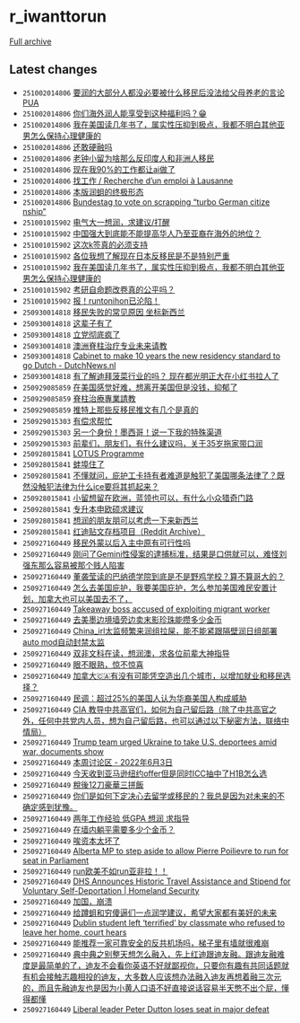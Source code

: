 # r_iwanttorun

[Full archive](archive.md)

## Latest changes

- `251002014806` [要润的大部分人都没必要被什么移民后没法给父母养老的言论PUA](../posts/r_iwanttorun/251001172418_1nvehqt.md)
- `251002014806` [你们海外润人能享受到这种福利吗？😁](../posts/r_iwanttorun/251001073616_1nv1x68.md)
- `251002014806` [我在美国读几年书了，属实性压抑到极点，我都不明白其他亚男怎么保持心理健康的](../posts/r_iwanttorun/250930060223_1nu5fgx.md)
- `251002014806` [还敢硬融吗](../posts/r_iwanttorun/251001183754_1nvgjpg.md)
- `251002014806` [老钟小留为啥那么反印度人和非洲人移民](../posts/r_iwanttorun/251001152852_1nvbc8e.md)
- `251002014806` [现在我90%的工作都让ai做了](../posts/r_iwanttorun/251001050648_1nuzith.md)
- `251002014806` [找工作 / Recherche d’un emploi à Lausanne](../posts/r_iwanttorun/251001205228_1nvk6uk.md)
- `251002014806` [本版润蛆的终极形态](../posts/r_iwanttorun/251002010322_1nvq37t.md)
- `251002014806` [Bundestag to vote on scrapping “turbo German citize nship”](../posts/r_iwanttorun/251001223632_1nvmu1j.md)
- `251001015902` [电气大一想润，求建议/打醒](../posts/r_iwanttorun/251001013435_1nuvcxa.md)
- `251001015902` [中国强大到底能不能提高华人乃至亚裔在海外的地位？](../posts/r_iwanttorun/250930133830_1nudghi.md)
- `251001015902` [这次k签真的必须支持](../posts/r_iwanttorun/250930214203_1nuq66n.md)
- `251001015902` [各位我想了解现在日本反移民是不是特别严重](../posts/r_iwanttorun/250930160132_1nuh5kw.md)
- `251001015902` [我在美国读几年书了，属实性压抑到极点，我都不明白其他亚男怎么保持心理健康的](../posts/r_iwanttorun/250930060223_1nu5fgx.md)
- `251001015902` [考研自命题改卷真的公平吗？](../posts/r_iwanttorun/250930182236_1nukxlm.md)
- `251001015902` [报！runtonihon已沦陷！](../posts/r_iwanttorun/250930055316_1nu5a1a.md)
- `250930014818` [移民失败的常见原因 坐标新西兰](../posts/r_iwanttorun/250929204702_1nttkmp.md)
- `250930014818` [这辈子有了](../posts/r_iwanttorun/250929155720_1ntlump.md)
- `250930014818` [立党彻底疯了](../posts/r_iwanttorun/250929164242_1ntn1lc.md)
- `250930014818` [澳洲脊柱治疗专业未来请教](../posts/r_iwanttorun/250929133132_1nti3xu.md)
- `250930014818` [Cabinet to make 10 years the new residency standard to go Dutch - DutchNews.nl](../posts/r_iwanttorun/250929125523_1nth9qi.md)
- `250930014818` [有了解迪拜菠菜行业的吗？ 现在都光明正大在小红书拉人了](../posts/r_iwanttorun/250929114547_1ntfsdm.md)
- `250929085859` [在美国感觉好难，想离开美国但是没钱，抑郁了](../posts/r_iwanttorun/250929055507_1ntaa31.md)
- `250929085859` [脊柱治療專業請教](../posts/r_iwanttorun/250929082933_1ntcmf5.md)
- `250929085859` [推特上那些反移民推文有几个是真的](../posts/r_iwanttorun/250929040827_1nt8hyn.md)
- `250929015303` [有偿求帮忙](../posts/r_iwanttorun/250928202454_1nsynko.md)
- `250929015303` [另一个身份！墨西哥！说一下我的特殊渠道](../posts/r_iwanttorun/250928145441_1nsqdan.md)
- `250929015303` [前辈们，朋友们，有什么建议吗，关于35岁拖家带口润](../posts/r_iwanttorun/250928053841_1nsgewd.md)
- `250928015841` [LOTUS Programme](../posts/r_iwanttorun/250927162008_1nrzbwr.md)
- `250928015841` [蚌埠住了](../posts/r_iwanttorun/250927164903_1ns01qg.md)
- `250928015841` [不懂就问，庇护工卡持有者难道是触犯了美国哪条法律了？既然没触犯法律为什么ice要将其抓起来？](../posts/r_iwanttorun/250928003718_1nsav6j.md)
- `250928015841` [小留想留在欧洲，蓝领也可以，有什么小众猎奇门路](../posts/r_iwanttorun/250927141300_1nrwa5h.md)
- `250928015841` [专升本申欧硕求建议](../posts/r_iwanttorun/250927234819_1ns9wkh.md)
- `250928015841` [想润的朋友朋可以考虑一下来新西兰](../posts/r_iwanttorun/250927214610_1ns79ov.md)
- `250928015841` [红迪贴文存档项目（Reddit Archive）](../posts/r_iwanttorun/250927164559_1nrzz25.md)
- `250927160449` [移民外蒙以后入主中原有可行性吗](../posts/r_iwanttorun/250502044340_1kcsoos.md)
- `250927160449` [刚问了Gemini性侵案的逮捕标准，结果是口供就可以，难怪刘强东那么容易被那个贱人陷害](../posts/r_iwanttorun/250430214136_1kbs8bm.md)
- `250927160449` [董袭莹读的巴纳德学院到底是不是野鸡学校？算不算哥大的？](../posts/r_iwanttorun/250504041606_1kebajz.md)
- `250927160449` [怎么去美国庇护，我要美国庇护，怎么参加美国难民安置计划，加拿大也可以美国去不了，](../posts/r_iwanttorun/250503235213_1ke6m50.md)
- `250927160449` [Takeaway boss accused of exploiting migrant worker](../posts/r_iwanttorun/250501154609_1kcbz0x.md)
- `250927160449` [去美墨边境墙旁边卖末影珍珠能攒多少金币](../posts/r_iwanttorun/250505123848_1kfal3k.md)
- `250927160449` [China_irl太监频繁来润组拉屎，能不能紧跟隔壁润日组部署auto mod自动封禁太监](../posts/r_iwanttorun/250507044127_1kgozev.md)
- `250927160449` [双非文科在读，想润澳，求各位前辈大神指导](../posts/r_iwanttorun/250507043727_1kgox3e.md)
- `250927160449` [眼不眼熟，惊不惊喜](../posts/r_iwanttorun/250505203452_1kfm6v6.md)
- `250927160449` [加拿大🇨🇦有没有可能凭空造出几个城市，以增加就业和移民选择？](../posts/r_iwanttorun/250503014743_1kdhqch.md)
- `250927160449` [民调：超过25%的美国人认为华裔美国人构成威胁](../posts/r_iwanttorun/250503161407_1kdwm3s.md)
- `250927160449` [CIA 教导中共高官们，如何为自己留后路（除了中共高官之外，任何中共党内人员，想为自己留后路，也可以通过以下秘密方法，联络中情局）](../posts/r_iwanttorun/250503043134_1kdkmtb.md)
- `250927160449` [Trump team urged Ukraine to take U.S. deportees amid war, documents show](../posts/r_iwanttorun/250507114837_1kgvc72.md)
- `250927160449` [本周讨论区 - 2022年6月3日](../posts/r_iwanttorun/250502122630_1kczosq.md)
- `250927160449` [今天收到亚马逊纽约offer但是同时ICC抽中了H1B怎么选](../posts/r_iwanttorun/250501212621_1kck4fd.md)
- `250927160449` [稅後12刀豪華三拼飯](../posts/r_iwanttorun/250502160855_1kd4spc.md)
- `250927160449` [你们是如何下定决心去留学或移民的？我总是因为对未来的不确定感到犹豫。](../posts/r_iwanttorun/250503092236_1kdox01.md)
- `250927160449` [两年工作经验 低GPA 想润 求指导](../posts/r_iwanttorun/250507093452_1kgt74o.md)
- `250927160449` [在墙内躺平需要多少个金币？](../posts/r_iwanttorun/250506074226_1kfyszw.md)
- `250927160449` [唉资本太坏了](../posts/r_iwanttorun/250430123824_1kbff8k.md)
- `250927160449` [Alberta MP to step aside to allow Pierre Poilievre to run for seat in Parliament](../posts/r_iwanttorun/250502182450_1kd82nn.md)
- `250927160449` [run欧美不如run亚非拉！！](../posts/r_iwanttorun/250507031534_1kgnh91.md)
- `250927160449` [DHS Announces Historic Travel Assistance and Stipend for Voluntary Self-Deportation | Homeland Security](../posts/r_iwanttorun/250505143155_1kfd2nj.md)
- `250927160449` [加国，崩溃](../posts/r_iwanttorun/250501052105_1kc142o.md)
- `250927160449` [给蹲蛆和穷傻逼们一点润学建议，希望大家都有美好的未来](../posts/r_iwanttorun/250504033308_1keakch.md)
- `250927160449` [Dublin student left ‘terrified’ by classmate who refused to leave her home, court hears](../posts/r_iwanttorun/250506141835_1kg5n81.md)
- `250927160449` [能推荐一家可靠安全的反共机场吗，梯子里有墙就很难崩](../posts/r_iwanttorun/250506102035_1kg0zpc.md)
- `250927160449` [典中典之别整天想怎么融入，先上红迪跟迪友融。跟迪友融难度是最简单的了，迪友不会看你英语不好就鄙视你，只要你有趣有共同话题就有机会接触志趣相投的迪友，大多数人应该想办法融入迪友再想着融三次元的，而且先融迪友也是因为小黄人口语不好直接说话容易半天憋不出个屁，懂得都懂](../posts/r_iwanttorun/250502234140_1kdfadf.md)
- `250927160449` [Liberal leader Peter Dutton loses seat in major defeat](../posts/r_iwanttorun/250503130854_1kdskxu.md)
